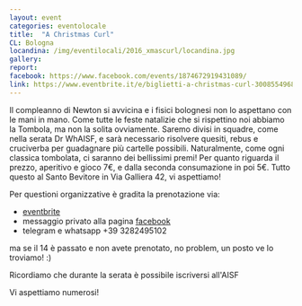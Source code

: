 ```yaml
---
layout: event
categories: eventolocale
title:  "A Christmas Curl"
CL: Bologna
locandina: /img/eventilocali/2016_xmascurl/locandina.jpg
gallery:
report:
facebook: https://www.facebook.com/events/1874672919431089/
link: https://www.eventbrite.it/e/biglietti-a-christmas-curl-30085549689
---
```


Il compleanno di Newton si avvicina e i fisici bolognesi non lo aspettano con le mani in mano.
Come tutte le feste natalizie che si rispettino noi abbiamo la Tombola, ma non la solita ovviamente. Saremo divisi in squadre, come nella serata Dr WhAISF, e sarà necessario risolvere quesiti, rebus e cruciverba per guadagnare più cartelle possibili. Naturalmente, come ogni classica tombolata, ci saranno dei bellissimi premi!
Per quanto riguarda il prezzo, aperitivo e gioco 7€, e dalla seconda consumazione in poi 5€.
Tutto questo al Santo Bevitore in Via Galliera 42, vi aspettiamo!

Per questioni organizzative è gradita la prenotazione via:

- [eventbrite](https://www.eventbrite.it/e/biglietti-a-christmas-curl-30085549689)
- messaggio privato alla pagina [facebook](https://www.facebook.com/aisflcbologna/)
- telegram e whatsapp +39 3282495102

ma se il 14 è passato e non avete prenotato, no problem, un posto ve lo troviamo! :)

Ricordiamo che durante la serata è possibile iscriversi all'AISF

Vi aspettiamo numerosi!